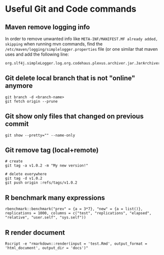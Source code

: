 # Useful Git and Code commands

## Maven remove logging info 

In order to remove unwanted info like `META-INF/MANIFEST.MF already added, skipping` when running mvn commands, find the `/etc/maven/logging/simplelogger.properties` file (or one similar that maven uses and add the following line:

```
org.slf4j.simpleLogger.log.org.codehaus.plexus.archiver.jar.JarArchiver=warn
```

## Git delete local branch that is not "online" anymore

```
git branch -d <branch-name>
git fetch origin --prune
```

## Git show only files that changed on previous commit

```
git show --pretty="" --name-only
```

## Git remove tag (local+remote)                                                                                                                    
```                                                                             
# create                                                                        
git tag -a v1.0.2 -m "My new version!"                                          
                                                                                
# delete everywhere                                                             
git tag -d v1.0.2                                                               
git push origin :refs/tags/v1.0.2                                               
```

## R benchmark many expressions

```
rbenchmark::benchmark("prev" = {a = 3*7}, "new" = {a = list()}, replications = 1000, columns = c("test", "replications", "elapsed", "relative", "user.self", "sys.self"))
```

## R render document

```
Rscript -e "rmarkdown::render(input = 'test.Rmd', output_format = 'html_document', output_dir = 'docs')"
```
